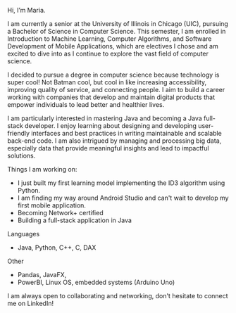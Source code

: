 
Hi, I’m Maria.

I am currently a senior at the University of Illinois in Chicago (UIC), pursuing a Bachelor of Science in Computer Science. This semester, I am enrolled in Introduction to Machine Learning, Computer Algorithms, and Software Development of Mobile Applications, which are electives I chose and am excited to dive into as I continue to explore the vast field of computer science.

I decided to pursue a degree in computer science because technology is super cool! Not Batman cool, but cool in like increasing accessibility, improving quality of service, and connecting people. I aim to build a career working with companies that develop and maintain digital products that empower individuals to lead better and healthier lives. 

I am particularly interested in mastering Java and becoming a Java full-stack developer. I enjoy learning about designing and developing user-friendly interfaces and best practices in writing maintainable and scalable back-end code. I am also intrigued by managing and processing big data, especially data that provide meaningful insights and lead to impactful solutions. 

Things I am working on:
- I just built my first learning model implementing the ID3 algorithm using Python.
- I am finding my way around Android Studio and can't wait to develop my first mobile application.
- Becoming Network+ certified
- Building a full-stack application in Java
  
Languages
- Java, Python, C++, C, DAX

Other
- Pandas, JavaFX, 
- PowerBI, Linux OS, embedded systems (Arduino Uno)
  


I am always open to collaborating and networking, don't hesitate to connect me on LinkedIn!
  
<!---
mclem6/mclem6 is a ✨ special ✨ repository because its `README.md` (this file) appears on your GitHub profile.
You can click the Preview link to take a look at your changes.
--->
